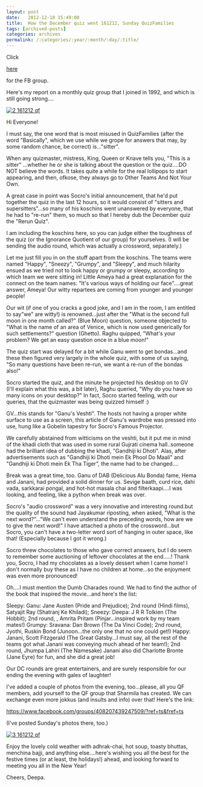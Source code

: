 ```yaml
---
layout: post
date:	2012-12-18 15:49:00
title:  How the December quiz went 161212, Sunday QuizFamilies
tags: [archived-posts]
categories: archives
permalink: /:categories/:year/:month/:day/:title/
---
```

Click

<a href="https://www.facebook.com/groups/408207439247509/">here </a>

for the FB group.

Here's my report on a monthly quiz group that I joined in 1992, and which is still going strong....


<a href="http://s1264.photobucket.com/albums/jj483/mnypx/?action=view&amp;current=DSC06860.jpg" target="_blank"><img src="http://i1264.photobucket.com/albums/jj483/mnypx/DSC06860.jpg" border="0" alt="2 161212 qf"></a>


Hi Everyone!

I must say, the one word that is most misused in QuizFamilies (after the word "Basically", which we use while we grope for answers that may, by some random chance, be correct) is..."sitter".

When any quizmaster, mistress, King, Queen or Knave tells you, "This is a sitter" ...whether he or she is talking about the question or the quiz....DO NOT believe the words. It takes quite a while for the real lollipops to start appearing, and then, ofkose, they always go to Other Teams And Not Your Own.

<lj-cut text="more about the quiz">

A great case in point was Socro's initial announcement, that he'd put together the quiz in the last 12 hours, so it would consist of "sitters and supersitters"...so many of his koschins went unanswered
by everyone, that he had to "re-run" them, so much so that I hereby dub the December quiz the "Rerun Quiz".

I am including the koschins here, so you can judge either the toughness of the quiz (or the Ignorance Quotient of our group) for yourselves. (I will be sending the audio round, which was actually a
crossword, separately.)

Let me just fill you in on the stuff apart from the koschins. The teams were named "Happy", "Sneezy", "Grumpy", and "Sleepy", and much hilarity ensued as we tried not to look happy or grumpy or sleepy,
according to which team we were sitting in!  Little Ameya had a great explanation for the connect on the team names: "It's various ways  of holding our face"....great answer, Ameya! Our witty repartees are
coming from younger and younger people!

Our wit (if one of you cracks a good joke, and I am in the room, I am entitled to say"we" are witty!)  is renowned...just after the "What is the second full moon in one month called?" (Blue Moon) question,
someone objected to "What is the name of an area of Venice, which is now used generically for such settlements?" question (Ghetto). Raghu quipped, "What's your problem? We get an easy question once in a blue moon!"

The quiz start was delayed for a bit while Ganu went to get bondas...and these then figured very largely in the whole quiz, with some of us saying, "So many questions have been re-run, we want a
re-run of the bondas also!"

Socro started the quiz, and the minute he projected his desktop on to GV (I'll explain what this was, a bit later), Raghu queried, "Why do you have so many icons on your desktop?"  In fact, Socro started
feeling, with our queries, that the quizmaster was being quizzed  himself :)

GV...this stands for "Ganu's Veshti". The hosts not having a proper white surface to use as a screen, this article of Ganu's wardrobe was pressed into use, hung like a Gobelin tapestry for Socro's Famous
Projector.

 We carefully abstained from witticisms on the veshti, but it put me in mind of the khadi cloth that was used in some rural Gujrati cinema hall..someone had the brilliant idea of dubbing the khadi, "Gandhiji ki Dhoti". Alas, after advertisements such as "Gandhiji ki Dhoti mein Ek Phool Do Maali" and "Gandhiji ki Dhoti mein Ek Tha Tiger", the name had to be changed....

Break was a great time, too. Ganu of  DAB (Delicious Alu Bonda) fame, Hema and Janani, had provided a solid dinner for us. Sevige baath, curd rice, dahi vada, sarkkarai pongal, and hot-hot masala chai and
filterkaapi....I was looking, and feeling, like a python when break was over.

Socro's "audio crossword" was a very innovative and interesting round.but the quality of the sound had Jayakumar riposting, when asked, "What is the next word?"..."We can't even understand the preceding
words, how are we to give the next word!" I have attached a photo of the crossword...but Socro, you can't have a two-letter word sort of hanging in outer space, like that! (Especially because I got it
wrong.)

Socro threw chocolates to those who gave correct answers, but I do seem to remember some auctioning of leftover chocolates at the end.....! Thank you, Socro, I had my chocolates as a lovely dessert
when I came home! I don't normally buy these as I have no children at home...so the enjoyment was even more pronounced!

Oh....I must mention the Dumb Charades round. We had to find the author of the book that inspired the movie...and here's the list:

Sleepy: Ganu: Jane Austen (Pride and Prejudice); 2nd round (Hindi films), Satyajit Ray (Shatranj Ke Khiladi); Sneezy: Deepa: J R R Tolkien (The Hobbit); 2nd round, , Amrita Pritam (Pinjar...inspired
work by my team mates!) Grumpy: Sravana: Dan Brown (The Da Vinci Code); 2nd round, Jyothi, Ruskin Bond (Junoon...the only one that no one could get!)  Happy: Janani, Scott Fitzgerald (The Great Gatsby...I
must say, all the rest of the teams got what Janani was conveying much ahead of her team!); 2nd round, Jhumpa Lahiri (The Namesake) Janani also did Charlotte Bronte (Jane Eyre) for fun, and she did a great
job!

Our DC rounds are great entertainers, and are surely responsible for our ending the evening with gales of laughter!

I've added a couple of photos from the evening, too...please, all you QF members, add yourself to the QF group that Sharmila has created. We can exchange even more jokkus (and insults and info) over that! Here's the link:

https://www.facebook.com/groups/408207439247509/?ref=ts&fref=ts

(I've posted Sunday's photos there, too.)

</lj-cut>

<a href="http://s1264.photobucket.com/albums/jj483/mnypx/?action=view&amp;current=DSC06861.jpg" target="_blank"><img src="http://i1264.photobucket.com/albums/jj483/mnypx/DSC06861.jpg" border="0" alt="3 161212 qf"></a>

Enjoy the lovely cold weather with adhrak-chai, hot soup, toasty bhuttas, menchina bajji, and anything else....here's wishing you all the best for the festive times (or at least, the holidays!) ahead, and
looking forward to meeting you all in the New Year!

Cheers, Deepa.

